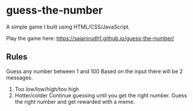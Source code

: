 # guess-the-number
A simple game I built using HTML/CSS/JavaScript.

Play the game here: https://saianirudh1.github.io/guess-the-number/

## Rules
Guess any number between 1 and 100
Based on the input there will be 2 messages.
  1. Too low/low/high/too high
  2. Hotter/colder 
Continue guessing until you get the right number.
Guess the right number and get rewarded with a meme.
